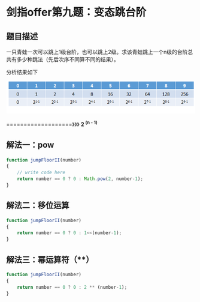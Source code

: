

# 剑指offer第九题：变态跳台阶



## 题目描述

一只青蛙一次可以跳上1级台阶，也可以跳上2级。求该青蛙跳上一个n级的台阶总共有多少种跳法（先后次序不同算不同的结果）。



分析结果如下

![img](images/20190825203443590.png)

===================》》》   **2 <sup>(n - 1)</sup>**



## 解法一：pow

```javascript
function jumpFloorII(number)
{
    // write code here
    return number == 0 ? 0 : Math.pow(2, number-1);
}
```



## 解法二：移位运算

```javascript
function jumpFloorII(number)
{
    return number == 0 ? 0 : 1<<(number-1);
}
```



## 解法三：幂运算符（**）

```javascript
function jumpFloorII(number)
{
    return number == 0 ? 0 : 2 ** (number-1);
}
```

